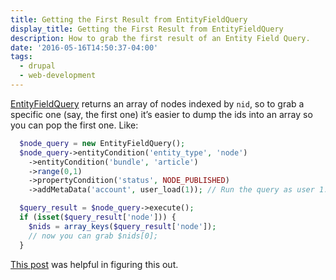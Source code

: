 ```yaml
---
title: Getting the First Result from EntityFieldQuery
display_title: Getting the First Result from EntityFieldQuery
description: How to grab the first result of an Entity Field Query.
date: '2016-05-16T14:50:37-04:00'
tags:
  - drupal
  - web-development
---
```

[EntityFieldQuery](https://www.drupal.org/node/1343708) returns an array of nodes indexed by `nid`, so to grab a specific one (say, the first one) it’s easier to dump the ids into an array so you can pop the first one. Like:

```php
  $node_query = new EntityFieldQuery();
  $node_query->entityCondition('entity_type', 'node')
    ->entityCondition('bundle', 'article')
    ->range(0,1)
    ->propertyCondition('status', NODE_PUBLISHED)
    ->addMetaData('account', user_load(1)); // Run the query as user 1.

  $query_result = $node_query->execute();
  if (isset($query_result['node'])) {
    $nids = array_keys($query_result['node']);
    // now you can grab $nids[0];
  } 

```

[This post](http://www.sitepoint.com/understanding-drupals-entityfieldquery/) was helpful in figuring this out.

